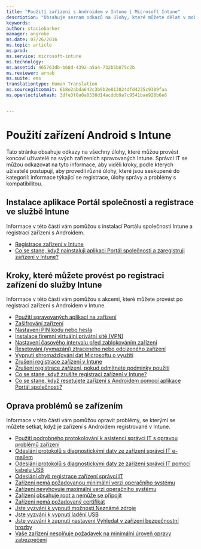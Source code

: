 ```yaml
---
title: "Použití zařízení s Androidem v Intune | Microsoft Intune"
description: "Obsahuje seznam odkazů na úlohy, které můžete dělat v mobilních zařízení s Androidem, když je zařízení registrované v Intune."
keywords: 
author: staciebarker
manager: angrobe
ms.date: 07/26/2016
ms.topic: article
ms.prod: 
ms.service: microsoft-intune
ms.technology: 
ms.assetid: 465763db-b68d-4392-a5a4-732b5b875c2b
ms.reviewer: arnab
ms.suite: ems
translationtype: Human Translation
ms.sourcegitcommit: 618e2abda642c3b9b2e813824dfd4235c9309faa
ms.openlocfilehash: 3dfe3f8a0a8538d14acddb9a7c9541bae928b6e6


---
```



# Použití zařízení Android s Intune

Tato stránka obsahuje odkazy na všechny úlohy, které můžou provést koncoví uživatelé na svých zařízeních spravovaných Intune. Správci IT se můžou odkazovat na tyto informace, aby viděli kroky, podle kterých uživatelé postupují, aby provedli různé úlohy, které jsou seskupené do kategorií: informace týkající se registrace, úlohy správy a problémy s kompatibilitou.

## Instalace aplikace Portál společnosti a registrace ve službě Intune

Informace v této části vám pomůžou s instalací Portálu společnosti Intune a registrací zařízení s Androidem.

- [Registrace zařízení v Intune](enroll-your-device-in-Intune-android.md)
- [Co se stane, když nainstaluji aplikaci Portál společnosti a zaregistruji zařízení v Intune?](what-happens-if-you-install-the-company-portal-app-and-enroll-your-device-in-intune-android.md)

## Kroky, které můžete provést po registraci zařízení do služby Intune

Informace v této části vám pomůžou s akcemi, které můžete provést po registraci zařízení s Androidem v Intune.

- [Použití spravovaných aplikací na zařízení](use-managed-apps-on-your-device-android.md)
- [Zašifrování zařízení](encrypt-your-device-android.md)
- [Nastavení PIN kódu nebo hesla](set-your-pin-or-password-android.md)
- [Instalace firemní virtuální privátní sítě (VPN)](install-your-companys-virtual-private-network-VPN-android.md)
- [Nastavení časového intervalu před zablokováním zařízení](set-the-amount-of-time-before-your-device-is-locked-android.md)
- [Resetování (vymazání) ztraceného nebo odcizeného zařízení](reset-erase-your-lost-or-stolen-device-android.md)
- [Vypnutí shromažďování dat Microsoftu o využití](turn-off-microsoft-usage-data-collection-android.md)
- [Zrušení registrace zařízení v Intune](unenroll-your-device-from-intune-android.md)
- [Zrušení registrace zařízení, pokud odmítnete podmínky použití](unenroll-your-device-from-intune-if-you-declined-terms-of-use-android.md)
- [Co se stane, když zrušíte registraci zařízení v Intune?](what-happens-if-you-unenroll-your-device-from-intune-android.md)
- [Co se stane, když resetujete zařízení s Androidem pomocí aplikace Portál společnosti?](what-happens-if-you-reset-your-device-using-the-company-portal-android.md)
<!--- - [What is the Rights Management sharing app?](what-is-the-rms-sharing-app-android.md) --->

## Oprava problémů se zařízením

Informace v této části vám pomůžou opravit problémy, se kterými se můžete setkat, když je zařízení s Androidem registrované v Intune.

- [Použití podrobného protokolování k asistenci správci IT s opravou problémů zařízení](use-verbose-logging-to-help-your-it-administrator-fix-device-issues-android.md)
- [Odeslání protokolů s diagnostickými daty ze zařízení správci IT e-mailem](send-diagnostic-data-logs-to-your-it-administrator-using-email-android.md)
- [Odeslání protokolů s diagnostickými daty ze zařízení správci IT pomocí kabelu USB](send-diagnostic-data-logs-to-your-it-administrator-using-a-usb-cable-android.md)
- [Odeslání chyb registrace zařízení správci IT](send-enrollment-errors-to-your-it-administrator-android.md)
- [Zařízení nemá požadovanou minimální verzi operačního systému](device-doesnt-have-the-required-minimum-operating-system-version-android.md)
- [Zařízení nevyhovuje maximální verzi operačního systému](device-doesnt-comply-with-maximum-operating-system-version-android.md)
- [Zařízení obsahuje root a nemůže se připojit](your-device-is-rooted-and-you-cant-connect-android.md)
- [Zařízení nemá požadovaný certifikát](your-device-is-missing-a-required-certificate-android.md)
- [Jste vyzváni k vypnutí možnosti Neznámé zdroje](you-are-asked-to-turn-off-unknown-sources-android.md)
- [Jste vyzváni k vypnutí ladění USB](you-are-asked-to-turn-off-usb-debugging-android.md)
- [Jste vyzváni k zapnutí nastavení Vyhledat v zařízení bezpečnostní hrozby](you-are-asked-to-turn-on-scan-device-for-security-threats-android.md)
- [Vaše zařízení nesplňuje požadavek na minimální úroveň opravy zabezpečení](your-device-does-not-meet-the-minimum-security-patch-android.md)



<!--HONumber=Jul16_HO4-->


